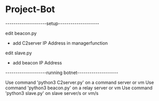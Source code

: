 # Project-Bot

--------------------setup--------------------

edit beacon.py 
  - add C2server IP Address in managerfunction

edit slave.py
  - add beacon IP Address
  
--------------------running botnet--------------------

Use command 'python3 C2server.py' on a command server or vm
Use command 'python3 beacon.py' on a relay server or vm
Use command 'python3 slave.py' on slave server/s or vm/s
